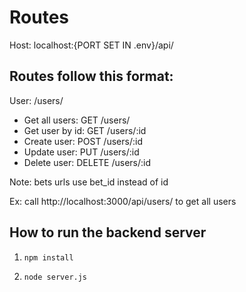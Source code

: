# Routes

Host: localhost:{PORT SET IN .env}/api/

## Routes follow this format:

User: /users/
- Get all users: GET /users/
- Get user by id: GET /users/:id
- Create user: POST /users/:id
- Update user: PUT /users/:id
- Delete user: DELETE /users/:id

Note: bets urls use bet_id instead of id


Ex: call http://localhost:3000/api/users/ to get all users


## How to run the backend server

1. `npm install`

2. `node server.js`
